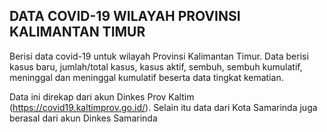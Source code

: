 <H2> DATA COVID-19 WILAYAH PROVINSI KALIMANTAN TIMUR</h2>

Berisi data covid-19 untuk wilayah Provinsi Kalimantan Timur. Data berisi kasus baru, jumlah/total kasus, kasus aktif, sembuh, sembuh kumulatif, meninggal dan meninggal kumulatif beserta data tingkat kematian.



Data ini direkap dari akun Dinkes Prov Kaltim (https://covid19.kaltimprov.go.id/). Selain itu data dari Kota Samarinda juga berasal dari akun Dinkes Samarinda

